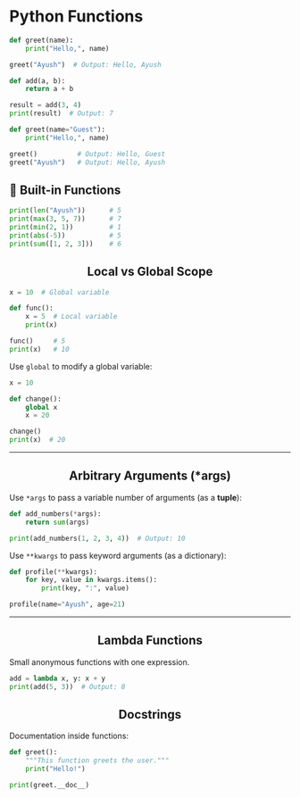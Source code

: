 # Python Functions



```python
def greet(name):
    print("Hello,", name)

greet("Ayush")  # Output: Hello, Ayush
```

```python
def add(a, b):
    return a + b

result = add(3, 4)
print(result)  # Output: 7
```

```python
def greet(name="Guest"):
    print("Hello,", name)

greet()          # Output: Hello, Guest
greet("Ayush")   # Output: Hello, Ayush
```

## 🧰 Built-in Functions

```python
print(len("Ayush"))      # 5
print(max(3, 5, 7))      # 7
print(min(2, 1))         # 1
print(abs(-5))           # 5
print(sum([1, 2, 3]))    # 6
```
## <center> Local vs Global Scope

```python
x = 10  # Global variable

def func():
    x = 5  # Local variable
    print(x)

func()     # 5
print(x)   # 10
```

Use `global` to modify a global variable:

```python
x = 10

def change():
    global x
    x = 20

change()
print(x)  # 20
```
---

## <center>Arbitrary Arguments (*args)

Use `*args` to pass a variable number of arguments (as a **tuple**):

```python
def add_numbers(*args):
    return sum(args)

print(add_numbers(1, 2, 3, 4))  # Output: 10
```

Use `**kwargs` to pass keyword arguments (as a dictionary):

```python
def profile(**kwargs):
    for key, value in kwargs.items():
        print(key, ":", value)

profile(name="Ayush", age=21)
```

---


## <center> Lambda Functions

Small anonymous functions with one expression.

```python
add = lambda x, y: x + y
print(add(5, 3))  # Output: 8
```


## <center> Docstrings

Documentation inside functions:

```python
def greet():
    """This function greets the user."""
    print("Hello!")

print(greet.__doc__)
```

